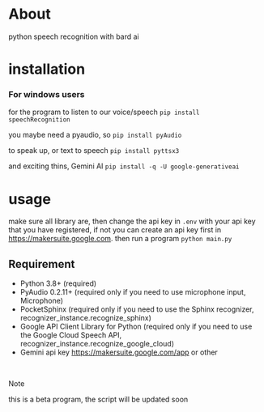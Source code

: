 # About
  python speech recognition with bard ai
  
# installation

### For windows users
  for the program to listen to our voice/speech ```pip install speechRecognition```
  
  you maybe need a pyaudio, so ```pip install pyAudio```
  
  to speak up, or text to speech ```pip install pyttsx3```
  
  and exciting thins, Gemini AI  ```pip install -q -U google-generativeai```

# usage
  make sure all library are, then change the api key in ```.env``` with your api key that you have registered, if not you can create an api key first in https://makersuite.google.com.
  then run a program  ```python main.py```
  
  
## Requirement
  - Python 3.8+ (required)
  - PyAudio 0.2.11+ (required only if you need to use microphone input, Microphone)
  - PocketSphinx (required only if you need to use the Sphinx recognizer, recognizer_instance.recognize_sphinx)
  - Google API Client Library for Python (required only if you need to use the Google Cloud Speech API, recognizer_instance.recognize_google_cloud)
  - Gemini api key https://makersuite.google.com/app or other

<br>


> [!NOTE]
> this is a beta program, the script will be updated soon
